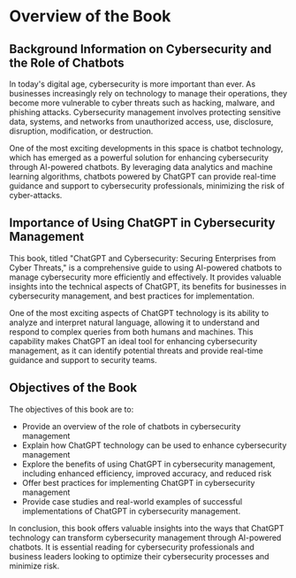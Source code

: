 Overview of the Book
==================================

Background Information on Cybersecurity and the Role of Chatbots
----------------------------------------------------------------

In today's digital age, cybersecurity is more important than ever. As businesses increasingly rely on technology to manage their operations, they become more vulnerable to cyber threats such as hacking, malware, and phishing attacks. Cybersecurity management involves protecting sensitive data, systems, and networks from unauthorized access, use, disclosure, disruption, modification, or destruction.

One of the most exciting developments in this space is chatbot technology, which has emerged as a powerful solution for enhancing cybersecurity through AI-powered chatbots. By leveraging data analytics and machine learning algorithms, chatbots powered by ChatGPT can provide real-time guidance and support to cybersecurity professionals, minimizing the risk of cyber-attacks.

Importance of Using ChatGPT in Cybersecurity Management
-------------------------------------------------------

This book, titled "ChatGPT and Cybersecurity: Securing Enterprises from Cyber Threats," is a comprehensive guide to using AI-powered chatbots to manage cybersecurity more efficiently and effectively. It provides valuable insights into the technical aspects of ChatGPT, its benefits for businesses in cybersecurity management, and best practices for implementation.

One of the most exciting aspects of ChatGPT technology is its ability to analyze and interpret natural language, allowing it to understand and respond to complex queries from both humans and machines. This capability makes ChatGPT an ideal tool for enhancing cybersecurity management, as it can identify potential threats and provide real-time guidance and support to security teams.

Objectives of the Book
----------------------

The objectives of this book are to:

* Provide an overview of the role of chatbots in cybersecurity management
* Explain how ChatGPT technology can be used to enhance cybersecurity management
* Explore the benefits of using ChatGPT in cybersecurity management, including enhanced efficiency, improved accuracy, and reduced risk
* Offer best practices for implementing ChatGPT in cybersecurity management
* Provide case studies and real-world examples of successful implementations of ChatGPT in cybersecurity management.

In conclusion, this book offers valuable insights into the ways that ChatGPT technology can transform cybersecurity management through AI-powered chatbots. It is essential reading for cybersecurity professionals and business leaders looking to optimize their cybersecurity processes and minimize risk.
